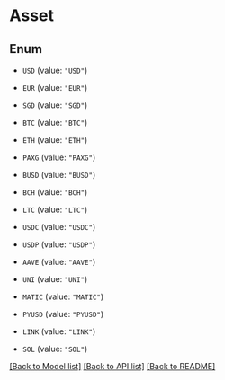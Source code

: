 # Asset

## Enum


* `USD` (value: `"USD"`)

* `EUR` (value: `"EUR"`)

* `SGD` (value: `"SGD"`)

* `BTC` (value: `"BTC"`)

* `ETH` (value: `"ETH"`)

* `PAXG` (value: `"PAXG"`)

* `BUSD` (value: `"BUSD"`)

* `BCH` (value: `"BCH"`)

* `LTC` (value: `"LTC"`)

* `USDC` (value: `"USDC"`)

* `USDP` (value: `"USDP"`)

* `AAVE` (value: `"AAVE"`)

* `UNI` (value: `"UNI"`)

* `MATIC` (value: `"MATIC"`)

* `PYUSD` (value: `"PYUSD"`)

* `LINK` (value: `"LINK"`)

* `SOL` (value: `"SOL"`)


[[Back to Model list]](../README.md#documentation-for-models) [[Back to API list]](../README.md#documentation-for-api-endpoints) [[Back to README]](../README.md)


